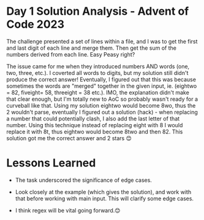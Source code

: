 # Day 1 Solution Analysis - Advent of Code 2023

The challenge presented a set of lines within a file, and I was to get the first and last digit of each line and merge them. Then get the sum of the numbers derived from each line. Easy Peasy right? 

The issue came for me when they introduced numbers AND words (one, two, three, etc.). I coverted all words to digits, but my solution still didn't produce the correct answer! Eventually, I figured out that this was because sometimes the words are "merged" together in the given input, ie. (eightwo = 82, fiveight= 58, threeight = 38 etc.). IMO, the explanation didn't make that clear enough, but I'm totally new to AoC so probably wasn't ready for a curveball like that. Using my solution eightwo would become 8wo, thus the 2 wouldn't parse, eventually I figured out a solution (hack) - when replacing a number that could potentially clash, I also add the last letter of that number. Using this technique instead of replacing eight with 8 I would replace it with 8t, thus eightwo would become 8two and then 82. This solution got me the correct answer and 2 stars 😊

# Lessons Learned
- The task underscored the significance of edge cases.

- Look closely at the example (which gives the solution), and work with that before working with main input. This will clarify some edge cases.

- I think regex will be vital going forward.😊
